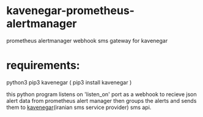 # kavenegar-prometheus-alertmanager
prometheus alertmanager webhook sms gateway for kavenegar

# requirements:
python3
pip3
kavenegar ( pip3 install kavenegar )

this python program listens on 'listen_on' port as a webhook to recieve json alert data from prometheus alert manager
then groups the alerts and sends them to [kavenegar](https://kavenegar.com)(iranian sms service provider) sms api.

